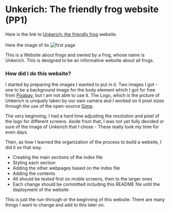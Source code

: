 # Unkerich: The friendly frog website (PP1)

Here is the link to [Unkerich: the friendly frog]() website. 
<br><br>
Here the image of its ![first page](../assets/imgs/Unkerich%2C%20the%20friendly%20frog.png)

This is a Website about frogs and owned by a frog, whose name is Unkerich. This is designed to be an informative website about all frogs.

### How did I do this website?

I started by preparing the images I wanted to put in it. Two images I got - one to be a background image for the body element which I got for free from [Pixabay](https://pixabay.com), but I am not able to use it. The Logo, which is the picture of Unkerich is uniquely taken by our own camera and I worked on it pixel sizes through the use of the open-source [Gimp](https://www.gimp.org).

The very beginning, I had a hard time adjusting the resolution and pixel of the logo for different screens. Aside from that, I was not yet fully decided or sure of the image of Unkerich that I chose - These really took my time for even days. 

Then, as how I learned the organization of the process to build a website, I did it so that way. 

- Creating the main sections of the index file
- Styling each section
- Adding the other webpages based on the index file
- Adding the contents
- All should be tested first on moble screens, then to the larger ones
- Each change should be committed including this README file until the deployment of the website
  
This is just the run-through or the beginning of this website. There are many things I want to change and add to this later on. 
